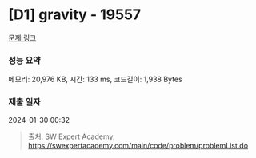 # [D1] gravity - 19557 

[문제 링크](https://swexpertacademy.com/main/code/problem/problemDetail.do?contestProbId=AY1T-UQ6B50DFAWX) 

### 성능 요약

메모리: 20,976 KB, 시간: 133 ms, 코드길이: 1,938 Bytes

### 제출 일자

2024-01-30 00:32



> 출처: SW Expert Academy, https://swexpertacademy.com/main/code/problem/problemList.do